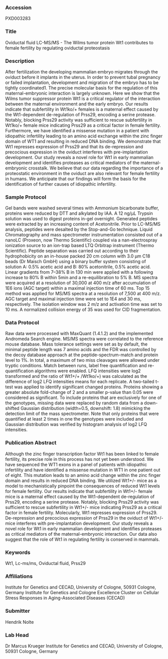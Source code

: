 ### Accession
PXD003283

### Title
Oviductal fluid  LC-MS/MS -  The Wilms tumor protein Wt1 contributes to female fertility by regulating oviductal proteostasis

### Description
After fertilization the developing mammalian embryo migrates through the oviduct before it implants in the uterus. In order to prevent tubal pregnancy or failed implantation, development and migration of the embryo has to be tightly coordinated1. The precise molecular basis for the regulation of this maternal-embryonic interaction is largely unknown. Here we show that the Wilms tumor suppressor protein Wt1 is a critical regulator of the interaction between the maternal environment and the early embryo. Our results indicate that subfertility in Wt1ko/+ females is a maternal effect caused by the Wt1-dependent de-regulation of Prss29, encoding a serine protease. Notably, blocking Prss29 activity was sufficient to rescue subfertility in Wt1ko/+ female mice indicating Prss29 as a critical factor in female fertility. Furthermore, we have identified a missense mutation in a patient with idiopathic infertility leading to an amino acid exchange within the zinc finger domain of WT1 and resulting in reduced DNA binding. We demonstrate that Wt1 represses expression of Prss29 and that its de-repression and precocious expression in the oviduct interferes with pre-implantation development. Our study reveals a novel role for Wt1 in early mammalian development and identifies proteases as critical mediators of the maternal-embryonic crosstalk. We believe that our data regarding the importance of a proteostatic environment in the oviduct are also relevant for female fertility in humans. We anticipate that our findings will form the basis for the identification of further causes of idiopathic infertility.

### Sample Protocol
Gel bands were washed several times with Ammonium bicarbonate buffer, proteins were reduced by DTT and alkylated by IAA. A 12 ng/µL Trypsin solution was used to digest proteins in-gel overnight. Generated peptides were extracted by an increasing content of Acetonitrile. Prior to LC-MS/MS analysis, peptides were desalted by the Stop-and-Go technique.  Liquid Chromatography and mass spectrometer instrumentation consisted out of a nanoLC (Proxeon, now Thermo Scientific) coupled via a nan-electrospray ionization source to an ion-trap based LTQ Orbitrap instrument (Thermo Scientific). Peptide separation was carried out according to their hydrophobicity on an in-house packed 20 cm column with 3.0 µm C18 beads (Dr Maisch GmbH) using a binary buffer system consisting of solution A: 0.5% acetic acid and B: 80% acetonitrile, 0.5% acetic acid. Linear gradients from 7–38% B in 130 min were applied with a following increase to 80% B within 5min and a re-equilibration to 5% B. MS spectra were acquired at a resolution of 30,000 at 400 m/z after accumulation of 1E6 ions (AGC target) within a maximal injection time of 60 ms. Top 15 method was applied for MS/MS spectra at a resolution of 7,500 at 400 m/z. AGC target and maximal injection time were set to 1E4 and 30 ms, respectively. The isolation window was 2 m/z and activation time was set to 10 ms. A normalized collision energy of 35 was used for CID fragmentation.

### Data Protocol
Raw data were processed with MaxQuant (1.4.1.2) and the implemented Andromeda Search engine. MS/MS spectra were correlated to the reference mouse database. Mass tolerance settings were set as by default, the minimal peptide length was 7 amino acids and the FDR was controlled by the decoy database approach at the peptide-spectrum-match and protein level to 1%. In total, a maximum of two miss cleavages were allowed under tryptic conditions. Match between runs, label free quantification and re-quantification algorithms were enabled. LFQ intensities were log2 transformed and the ratio of Wt1+/+ /Wt1ko/+) was calculated as the difference of log2 LFQ intensities means for each replicate. A two-tailed t-test was applied to identify significant changed proteins. Proteins showing a greater absolute fold-change of 2 and a smaller p-value than 0.05 were considered as significant. To include proteins that are exclusively for one of the genotypes, missing data were replaced by random data from a down-shifted Gaussian distribution (width=0.5, downshift: 1.8) mimicking the detection limit of the mass spectrometer. Note that only proteins that were quantified at least 2 times in one the genotypes were included and Gaussian distribution was verified by histogram analysis of log2 LFQ intensities.

### Publication Abstract
Although the zinc finger transcription factor Wt1 has been linked to female fertility, its precise role in this process has not yet been understood. We have sequenced the WT1 exons in a panel of patients with idiopathic infertility and have identified a missense mutation in WT1 in one patient out of eight. This mutation leads to an amino acid change within the zinc finger domain and results in reduced DNA binding. We utilized Wt1+/- mice as a model to mechanistically pinpoint the consequences of reduced Wt1 levels for female fertility. Our results indicate that subfertility in Wt1+/- female mice is a maternal effect caused by the Wt1-dependent de-regulation of Prss29, encoding a serine protease. Notably, blocking Prss29 activity was sufficient to rescue subfertility in Wt1+/- mice indicating Prss29 as a critical factor in female fertility. Molecularly, Wt1 represses expression of Prss29. De-repression and precocious expression of Prss29 in the oviduct of Wt1+/- mice interferes with pre-implantation development. Our study reveals a novel role for Wt1 in early mammalian development and identifies proteases as critical mediators of the maternal-embryonic interaction. Our data also suggest that the role of Wt1 in regulating fertility is conserved in mammals.

### Keywords
Wt1, Lc-ms/ms, Oviductal fluid, Prss29

### Affiliations
Institute for Genetics and CECAD, University of Cologne, 50931 Cologne, Germany
Institute for Genetics and Cologne Excellence Cluster on Cellular Stress Responses in Aging-Associated Diseases (CECAD)

### Submitter
Hendrik Nolte

### Lab Head
Dr Marcus Krueger
Institute for Genetics and CECAD, University of Cologne, 50931 Cologne, Germany


